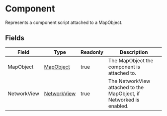 # Component
Represents a component script attached to a MapObject.
## Fields
|Field|Type|Readonly|Description|
|---|---|---|---|
|MapObject|[MapObject](../objects/MapObject.md)|true|The MapObject the component is attached to.|
|NetworkView|[NetworkView](../objects/NetworkView.md)|true|The NetworkView attached to the MapObject, if Networked is enabled.|
